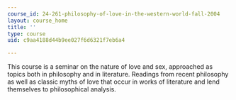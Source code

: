 ```yaml
---
course_id: 24-261-philosophy-of-love-in-the-western-world-fall-2004
layout: course_home
title: ''
type: course
uid: c9aa4188d44b9ee027f6d6321f7eb6a4

---
```

This course is a seminar on the nature of love and sex, approached as topics both in philosophy and in literature. Readings from recent philosophy as well as classic myths of love that occur in works of literature and lend themselves to philosophical analysis.
